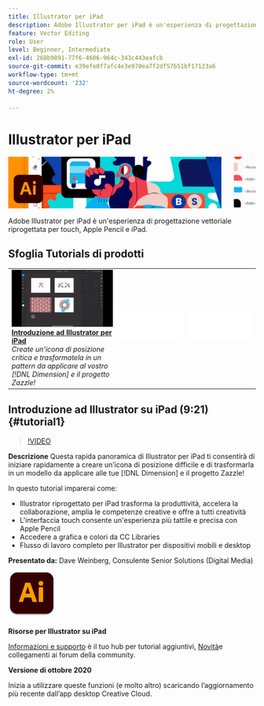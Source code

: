 ```yaml
---
title: Illustrator per iPad
description: Adobe Illustrator per iPad è un'esperienza di progettazione vettoriale riprogettata per touch, Apple Pencil e iPad
feature: Vector Editing
role: User
level: Beginner, Intermediate
exl-id: 268b9891-77f6-4606-964c-343c443eafcb
source-git-commit: e39efe0f7afc4e3e970ea7f2df57b51bf17123a6
workflow-type: tm+mt
source-wordcount: '232'
ht-degree: 2%

---
```


# Illustrator per iPad

![Immagine esercitazione eroe](../assets/AIoniPad.jpg)

Adobe Illustrator per iPad è un&#39;esperienza di progettazione vettoriale riprogettata per touch, Apple Pencil e iPad.

## Sfoglia Tutorials di prodotti

<table style="table-layout:fixed">
<tr>
 <td>
   <a href="illustratoripad.md#tutorial1">
      <img alt="Introduzione ad Illustrator per iPad" src="../assets/illustrator-iPad_repeat_weinberg_thumbnail.jpg" />
   </a>
    <div>
   <a href="illustratoripad.md#tutorial1"><strong>Introduzione ad Illustrator per iPad</strong></a>
    </div>
    <em>Create un'icona di posizione critica e trasformatela in un pattern da applicare al vostro [!DNL Dimension] e il progetto Zazzle!</em>
    <br>
  </td>
  <td>
    <img alt="Spaziatore" src="../assets/Whitespacer.png" />
    <div>
    <br>
  </td>
  <td>
    <img alt="Spaziatore" src="../assets/Whitespacer.png" />
    <div>
    <br>
  </td>
</tr>
</table>

## Introduzione ad Illustrator su iPad (9:21) {#tutorial1}

>[!VIDEO](https://video.tv.adobe.com/v/326823?hidetitle=true)

**Descrizione**
Questa rapida panoramica di Illustrator per iPad ti consentirà di iniziare rapidamente a creare un’icona di posizione difficile e di trasformarla in un modello da applicare alle tue [!DNL Dimension] e il progetto Zazzle!

In questo tutorial imparerai come:
* Illustrator riprogettato per iPad trasforma la produttività, accelera la collaborazione, amplia le competenze creative e offre a tutti creatività
* L&#39;interfaccia touch consente un&#39;esperienza più tattile e precisa con Apple Pencil
* Accedere a grafica e colori da CC Libraries
* Flusso di lavoro completo per Illustrator per dispositivi mobili e desktop

**Presentato da:**
Dave Weinberg, Consulente Senior Solutions (Digital Media)

![Logo Illustrator su iPad](../assets/ai_appicon_96.png)

**Risorse per Illustrator su iPad**

[Informazioni e supporto](https://helpx.adobe.com/support/illustrator.html) è il tuo hub per tutorial aggiuntivi, [Novità](https://helpx.adobe.com/illustrator/using/whats-new/mobile-2021.html)e collegamenti ai forum della community.

**Versione di ottobre 2020**

Inizia a utilizzare queste funzioni (e molto altro) scaricando l’aggiornamento più recente dall’app desktop Creative Cloud.
